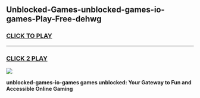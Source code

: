 
## Unblocked-Games-unblocked-games-io-games-Play-Free-dehwg
<h3>
<a href="https://premium76.site?title=unblocked-games-io-games&ref=23A">CLICK TO PLAY</a></h3>
<hr>

<h3>
<a href="https://premium76.site?title=unblocked-games-io-games&ref=23A">CLICK 2 PLAY</a>
  
</h3>

<a href="https://premium76.site?title=unblocked-games-io-games&ref=23A"><img src="https://clearcache.store/games.png"></a>


**unblocked-games-io-games games unblocked: Your Gateway to Fun and Accessible Online Gaming**
